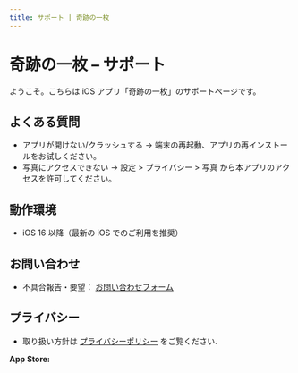 ```yaml
---
title: サポート | 奇跡の一枚
---
```


# 奇跡の一枚 – サポート

ようこそ。こちらは iOS アプリ「奇跡の一枚」のサポートページです。

## よくある質問
- アプリが開けない/クラッシュする → 端末の再起動、アプリの再インストールをお試しください。
- 写真にアクセスできない → 設定 > プライバシー > 写真 から本アプリのアクセスを許可してください。

## 動作環境
- iOS 16 以降（最新の iOS でのご利用を推奨）

## お問い合わせ
- 不具合報告・要望： [お問い合わせフォーム](./contact.md)

## プライバシー
- 取り扱い方針は [プライバシーポリシー](./privacy-policy.md) をご覧ください.

**App Store:** <!-- リリース後に公式リンクを貼る -->
